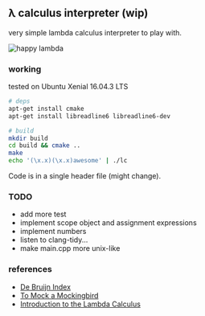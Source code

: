 ## λ calculus interpreter (wip)

very simple lambda calculus interpreter to play with.   

![happy lambda](https://i.giphy.com/media/BSx6mzbW1ew7K/giphy.gif)


### working

tested on Ubuntu Xenial 16.04.3 LTS 
```bash
# deps
apt-get install cmake
apt-get install libreadline6 libreadline6-dev

# build
mkdir build
cd build && cmake ..
make
echo '(\x.x)(\x.x)awesome' | ./lc

```

Code is in a single header file (might change).

### TODO
* add more test
* implement scope object and assignment expressions
* implement numbers
* listen to clang-tidy...
* make main.cpp more unix-like


### references
* [De Bruijn Index](https://en.wikipedia.org/wiki/De_Bruijn_index)
* [To Mock a Mockingbird](https://en.wikipedia.org/wiki/To_Mock_a_Mockingbird)
* [Introduction to the Lambda Calculus](https://arxiv.org/abs/1503.09060)
